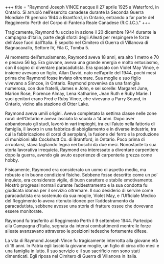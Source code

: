 +++
title = "Raymond Joseph VINCE nacque il 27 aprile 1925 a Waterford, in Ontario. Si arruolò nell’esercito canadese durante la Seconda Guerra Mondiale l’8 gennaio 1944 a Brantford, in Ontario, entrando a far parte del Reggimento Perth del Corpo di Fanteria Reale Canadese (R.C.I.C.)."
+++


Tragicamente, Raymond fu ucciso in azione il 20 dicembre 1944 durante la campagna d’Italia, parte degli sforzi degli Alleati per respingere le forze dell’Asse fuori dall’Italia. È sepolto nel Cimitero di Guerra di Villanova di Bagnacavallo, Settore IV, Fila C, Tomba 5.

Al momento dell’arruolamento, Raymond aveva 18 anni, era alto 1 metro e 70 e pesava 56 kg. Era giovane, aveva una grande energia e molto entusiasmo, con il sogno di diventare paracadutista. Era sposato con Violet May Vince, e insieme avevano un figlio, Allan David, nato nell’aprile del 1944, pochi mesi prima che Raymond fosse inviato oltremare. Sua moglie e suo figlio vivevano a Simcoe, in Ontario. Raymond proveniva da una famiglia numerosa, con due fratelli, James e John, e sei sorelle: Margaret June, Marion Rose, Florence Almay, Lena Katharine, Jean Ruth e Ruby Marie. I suoi genitori erano Fred e Ruby Vince, che vivevano a Parry Sound, in Ontario, vicino alla stazione di Otter Lake.

Raymond aveva umili origini. Aveva completato la settima classe nelle zone rurali dell’Ontario e aveva lasciato la scuola a 14 anni. Dopo aver abbandonato gli studi, lavorò in vari impieghi, tra cui l’aiuto nella fattoria di famiglia, il lavoro in una fabbrica di abbigliamento e in diverse industrie, tra cui la fabbricazione di corpi di aeroplani, la fusione del ferro e la produzione di munizioni alla Cockshutt Co. di Brantford, in Ontario. Poco prima di arruolarsi, stava tagliando legna nei boschi da due mesi. Nonostante la sua storia lavorativa irrequieta, Raymond era interessato a diventare carpentiere dopo la guerra, avendo già avuto esperienze di carpenteria grezza come hobby.

Fisicamente, Raymond era considerato un uomo di aspetto medio, ma robusto e in buone condizioni fisiche. Sebbene fosse descritto come un po’ inquieto, era considerato vigile, di buon carattere e stabile emotivamente. Mostrò progressi normali durante l’addestramento e la sua condotta fu giudicata idonea per il servizio oltremare. 
Il suo desiderio di servire come paracadutista era sostenuto da sua moglie, Violet May, e l’Ufficiale Medico del Reggimento lo aveva ritenuto idoneo per l’addestramento da paracadutista, sebbene avesse una storia di fratture ossee che dovevano essere monitorate.

Raymond fu trasferito al Reggimento Perth il 9 settembre 1944. Partecipò alla Campagna d’Italia, segnata da intensi combattimenti mentre le forze alleate avanzavano attraverso le posizioni tedesche fortemente difese.

La vita di Raymond Joseph Vince fu tragicamente interrotta alla giovane età di 19 anni. In Patria egli lasciò la giovane moglie, un figlio di circa otto mesi e una famiglia in lutto. 
Il suo servizio e il suo sacrificio non sono stati dimenticati. 
Egli riposa nel Cimitero di Guerra di Villanova in Italia.

